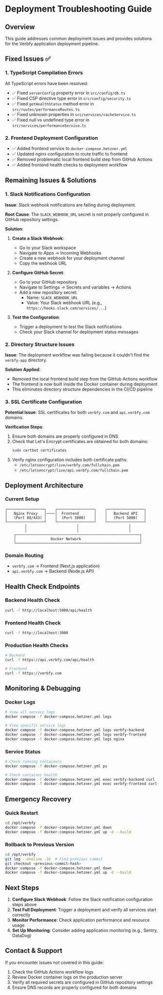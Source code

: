 # Deployment Troubleshooting Guide

## Overview
This guide addresses common deployment issues and provides solutions for the Verbfy application deployment pipeline.

## Fixed Issues ✅

### 1. TypeScript Compilation Errors
All TypeScript errors have been resolved:
- ✅ Fixed `serverConfig` property error in `src/config/db.ts`
- ✅ Fixed CSP directive type error in `src/config/security.ts`
- ✅ Fixed `getHealthStatus` method error in `src/routes/performanceRoutes.ts`
- ✅ Fixed unknown properties in `src/services/cacheService.ts`
- ✅ Fixed null vs undefined type error in `src/services/performanceService.ts`

### 2. Frontend Deployment Configuration
- ✅ Added frontend service to `docker-compose.hetzner.yml`
- ✅ Updated nginx configuration to route traffic to frontend
- ✅ Removed problematic local frontend build step from GitHub Actions
- ✅ Added frontend health checks to deployment workflow

## Remaining Issues & Solutions

### 1. Slack Notifications Configuration

**Issue**: Slack webhook notifications are failing during deployment.

**Root Cause**: The `SLACK_WEBHOOK_URL` secret is not properly configured in GitHub repository settings.

**Solution**:
1. **Create a Slack Webhook**:
   - Go to your Slack workspace
   - Navigate to Apps → Incoming Webhooks
   - Create a new webhook for your deployment channel
   - Copy the webhook URL

2. **Configure GitHub Secret**:
   - Go to your GitHub repository
   - Navigate to Settings → Secrets and variables → Actions
   - Add a new repository secret:
     - Name: `SLACK_WEBHOOK_URL`
     - Value: Your Slack webhook URL (e.g., `https://hooks.slack.com/services/...`)

3. **Test the Configuration**:
   - Trigger a deployment to test the Slack notifications
   - Check your Slack channel for deployment status messages

### 2. Directory Structure Issues

**Issue**: The deployment workflow was failing because it couldn't find the `verbfy-app` directory.

**Solution Applied**:
- Removed the local frontend build step from the GitHub Actions workflow
- The frontend is now built inside the Docker container during deployment
- This eliminates directory structure dependencies in the CI/CD pipeline

### 3. SSL Certificate Configuration

**Potential Issue**: SSL certificates for both `verbfy.com` and `api.verbfy.com` domains.

**Verification Steps**:
1. Ensure both domains are properly configured in DNS
2. Check that Let's Encrypt certificates are obtained for both domains:
   ```bash
   sudo certbot certificates
   ```
3. Verify nginx configuration includes both certificate paths:
   - `/etc/letsencrypt/live/verbfy.com/fullchain.pem`
   - `/etc/letsencrypt/live/api.verbfy.com/fullchain.pem`

## Deployment Architecture

### Current Setup
```
┌─────────────────┐    ┌─────────────────┐    ┌─────────────────┐
│   Nginx Proxy   │────│  Frontend       │    │   Backend API   │
│   (Port 80/443) │    │  (Port 3000)    │    │   (Port 5000)   │
└─────────────────┘    └─────────────────┘    └─────────────────┘
         │                       │                       │
         │                       │                       │
    ┌─────────────────────────────────────────────────────────┐
    │                Docker Network                           │
    └─────────────────────────────────────────────────────────┘
```

### Domain Routing
- `verbfy.com` → Frontend (Next.js application)
- `api.verbfy.com` → Backend (Node.js API)

## Health Check Endpoints

### Backend Health Check
```bash
curl -f http://localhost:5000/api/health
```

### Frontend Health Check
```bash
curl -f http://localhost:3000
```

### Production Health Checks
```bash
# Backend
curl -f https://api.verbfy.com/api/health

# Frontend
curl -f https://verbfy.com
```

## Monitoring & Debugging

### Docker Logs
```bash
# View all service logs
docker compose -f docker-compose.hetzner.yml logs

# View specific service logs
docker compose -f docker-compose.hetzner.yml logs verbfy-backend
docker compose -f docker-compose.hetzner.yml logs verbfy-frontend
docker compose -f docker-compose.hetzner.yml logs nginx
```

### Service Status
```bash
# Check running containers
docker compose -f docker-compose.hetzner.yml ps

# Check container health
docker compose -f docker-compose.hetzner.yml exec verbfy-backend curl -f http://localhost:5000/api/health
docker compose -f docker-compose.hetzner.yml exec verbfy-frontend curl -f http://localhost:3000
```

## Emergency Recovery

### Quick Restart
```bash
cd /opt/verbfy
docker compose -f docker-compose.hetzner.yml down
docker compose -f docker-compose.hetzner.yml up -d --build
```

### Rollback to Previous Version
```bash
cd /opt/verbfy
git log --oneline -10  # Find previous commit
git checkout <previous-commit-hash>
docker compose -f docker-compose.hetzner.yml down
docker compose -f docker-compose.hetzner.yml up -d --build
```

## Next Steps

1. **Configure Slack Webhook**: Follow the Slack notification configuration steps above
2. **Test Full Deployment**: Trigger a deployment and verify all services start correctly
3. **Monitor Performance**: Check application performance and resource usage
4. **Set Up Monitoring**: Consider adding application monitoring (e.g., Sentry, DataDog)

## Contact & Support

If you encounter issues not covered in this guide:
1. Check the GitHub Actions workflow logs
2. Review Docker container logs on the production server
3. Verify all required secrets are configured in GitHub repository settings
4. Ensure DNS records are properly configured for both domains